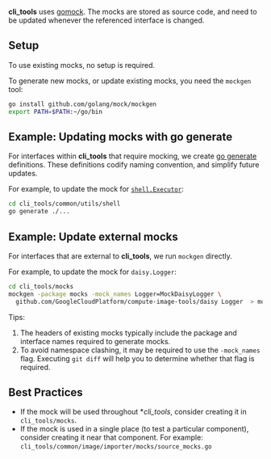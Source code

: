 **cli_tools** uses [gomock](https://github.com/golang/mock). The mocks are stored as source code,
and need to be updated whenever the referenced interface is changed.

## Setup

To use existing mocks, no setup is required.

To generate new mocks, or update existing mocks, you need the `mockgen` tool:

```bash
go install github.com/golang/mock/mockgen
export PATH=$PATH:~/go/bin
```

## Example: Updating mocks with go generate

For interfaces within **cli_tools** that require mocking, we
create [go generate](https://go.dev/blog/generate)
definitions. These definitions codify naming convention, and simplify future updates.

For example, to update the mock for [`shell.Executor`](../common/utils/shell/executor.go):

```bash
cd cli_tools/common/utils/shell
go generate ./...
```

## Example: Update external mocks

For interfaces that are external to **cli_tools**, we run `mockgen`
directly.

For example, to update the mock for `daisy.Logger`:

```bash
cd cli_tools/mocks
mockgen -package mocks -mock_names Logger=MockDaisyLogger \
  github.com/GoogleCloudPlatform/compute-image-tools/daisy Logger  > mock_daisy_logger.go
```

Tips:

1. The headers of existing mocks typically include the package and interface names required to
   generate mocks.
2. To avoid namespace clashing, it may be required to use the `-mock_names`
   flag. Executing `git diff` will help you to determine whether that flag is required.

## Best Practices

* If the mock will be used throughout **cli_tools*, consider creating it in `cli_tools/mocks`.
* If the mock is used in a single place (to test a particular component), consider creating it near
  that component. For example: `cli_tools/common/image/importer/mocks/source_mocks.go`